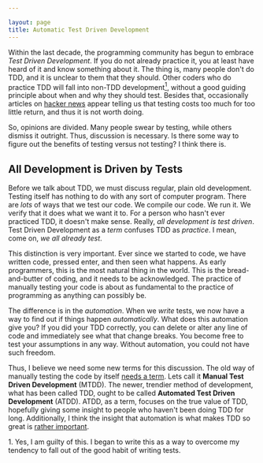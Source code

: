 ```yaml
---

layout: page
title: Automatic Test Driven Development
---
```


Within the last decade, the programming community has begun to
embrace *Test Driven Development*.
If you do not already practice it, you at least have heard of it and
know something about it. 
The thing is, many people don't do TDD, and it 
is unclear to them that they should. Other coders who do
practice TDD will fall into non-TDD development<a
href="#i-am-guilty"><sup>1</sup></a>, 
without a good guiding principle about when and why they should
test. Besides that,
occasionally articles on [hacker news](http://news.ycombinator.com) 
appear telling us that testing costs too much for too little return, 
and thus it is not worth doing. 

So, opinions are divided. Many people swear by testing, while others
dismiss it outright. Thus, discussion is necessary. Is there some way
to figure out the benefits of testing versus not testing? I think
there is.

## All Development is Driven by Tests

Before we talk about TDD, we must discuss regular, plain old development.
Testing itself has nothing to
do with any sort of computer program. There are *lots* of
ways that we test our code. We compile our code. We run it. We verify
that it does what we want it to. For a person who hasn't ever
practiced TDD, it doesn't make sense. Really, 
*all development is test driven*. 
Test Driven Development as a *term* confuses TDD as *practice*.
I mean, come on, *we all already test*.

This distinction is very important. Ever since we started to
code, we have written code, 
pressed enter, and then seen what happens. As early programmers,
this is the most natural thing in the world. This is the
bread-and-butter of coding, and it needs to be acknowledged. The
practice of manually testing your code is about as fundamental to the
practice of programming as anything can possibly be. 

The difference is in the *automation*. When we *write* tests, we now
have a way to find out if things happen *automatically*. What does
this automation give you? If you did
your TDD correctly, you can delete or alter any line of code and
immediately see what that change breaks. You become free to test your
assumptions in any way. Without automation, you could not have such freedom.

Thus, I believe we need some new terms for this
discussion. The old way of manually testing the code by itself 
[needs a term](/content/gaining-words.html). 
Lets call it 
**Manual Test Driven Development** 
(MTDD). The newer, trendier method of development, what has been
called TDD, ought to be called 
**Automated Test Driven Development** 
(ATDD). ATDD, as a term, focuses on the true value of TDD, hopefully giving
some insight to people who haven't been doing TDD for
long. Additionally, I think the insight that automation is what makes
TDD so great is [rather important](/content/automate-everything.html). 


<span class="footnotes">
1. <a id="i-am-guilty"></a> Yes, I am guilty of this. I began to write
this as a way to overcome my tendency to fall out of the good
habit of writing tests. 
</span>
